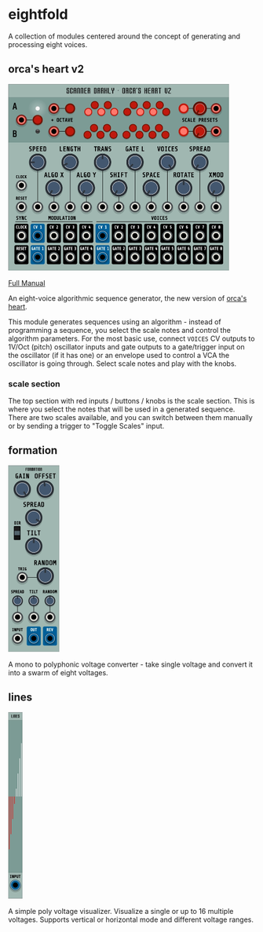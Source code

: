# eightfold

A collection of modules centered around the concept of generating and processing eight voices.

## orca's heart v2

<img src="https://github.com/scanner-darkly/eightfold-docs/blob/main/images/orcas_heart_v2_panel.jpg?raw=true" alt="orca's heart v2 panel" width="450" height="380" />

[Full Manual](https://github.com/scanner-darkly/eightfold/wiki/Orca's-Heart-v2)

An eight-voice algorithmic sequence generator, the new version of [orca's heart](https://github.com/scanner-darkly/vcv-collection-one?tab=readme-ov-file#orcas-heart).

This module generates sequences using an algorithm - instead of programming a sequence, you select the scale notes and control the algorithm parameters.
For the most basic use, connect `VOICES` CV outputs to 1V/Oct (pitch) oscillator inputs and gate outputs to a gate/trigger input on the oscillator (if it has one)
or an envelope used to control a VCA the oscillator is going through. Select scale notes and play with the knobs.

### scale section

The top section with red inputs / buttons / knobs is the scale section. This is where you select the notes that will be used in a generated sequence.
There are two scales available, and you can switch between them manually or by sending a trigger to "Toggle Scales" input.

## formation

<img src="https://github.com/scanner-darkly/eightfold-docs/blob/main/images/formation_panel.jpg?raw=true" alt="formation panel" width="104" height="380" />

A mono to polyphonic voltage converter - take single voltage and convert it into a swarm of eight voltages.

## lines

<img src="https://github.com/scanner-darkly/eightfold-docs/blob/main/images/lines_panel.jpg?raw=true" alt="lines panel" width="29" height="380" />

A simple poly voltage visualizer. Visualize a single or up to 16 multiple voltages. Supports vertical or horizontal mode and different voltage ranges.

